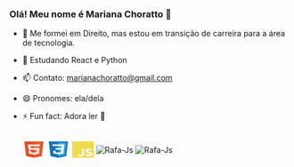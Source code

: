 ### Olá! Meu nome é Mariana Choratto 👋


- 🔭 Me formei em Direito, mas estou em transição de carreira para a área de tecnologia. 
- 🌱 Estudando React e Python
- 📫 Contato: marianachoratto@gmail.com
- 😄 Pronomes: ela/dela
- ⚡ Fun fact: Adora ler 📖


  <div style="display: inline_block"><br>
  <img align="center" alt="Rafa-HTML" height="30" width="40" src="https://raw.githubusercontent.com/devicons/devicon/master/icons/html5/html5-original.svg">
  <img align="center" alt="Rafa-CSS" height="30" width="40" src="https://raw.githubusercontent.com/devicons/devicon/master/icons/css3/css3-original.svg">
  <img align="center" alt="Rafa-Js" height="30" width="40" src="https://raw.githubusercontent.com/devicons/devicon/master/icons/javascript/javascript-plain.svg">
  <img align="center" alt="Rafa-Js" height="30" width="40" src="https://cdn.jsdelivr.net/gh/devicons/devicon/icons/bootstrap/bootstrap-original.svg">
  <img align="center" alt="Rafa-Js" height="30" width="40" src="https://cdn.jsdelivr.net/gh/devicons/devicon/icons/nodejs/nodejs-original.svg">
</div>
          
          

